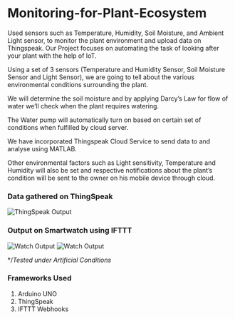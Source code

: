 # Monitoring-for-Plant-Ecosystem
Used sensors such as Temperature, Humidity, Soil Moisture, and Ambient Light sensor, to monitor the plant environment and upload data on Thingspeak.
Our Project focuses on automating the task of looking after your plant with the help of IoT. 

Using a set of 3 sensors (Temperature and Humidity Sensor, Soil Moisture Sensor and Light Sensor), we are going to tell about the various environmental conditions surrounding the plant. 

We will determine the soil moisture and by applying Darcy’s Law for flow of water we’ll check when the plant requires watering. 

The Water pump will automatically turn on based on certain set of conditions when fulfilled by cloud server. 

We have incorporated Thingspeak Cloud Service to send data to and analyse using MATLAB. 

Other environmental factors such as Light sensitivity, Temperature and Humidity will also be set and respective notifications about the plant’s condition will be sent to the owner on his mobile device through cloud.

### Data gathered on ThingSpeak
![ThingSpeak Output](https://i.imgur.com/Ux25mAX.png)

### Output on Smartwatch using IFTTT

![Watch Output](https://i.imgur.com/iC17k84.png)
![Watch Output](https://i.imgur.com/qM1tpbQ.png)

*/*Tested under Artificial Conditions*

### Frameworks Used
1. Arduino UNO
2. ThingSpeak
3. IFTTT Webhooks
